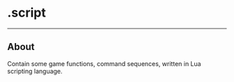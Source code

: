 # .script

___

## About

Contain some game functions, command sequences, written in Lua scripting language.
